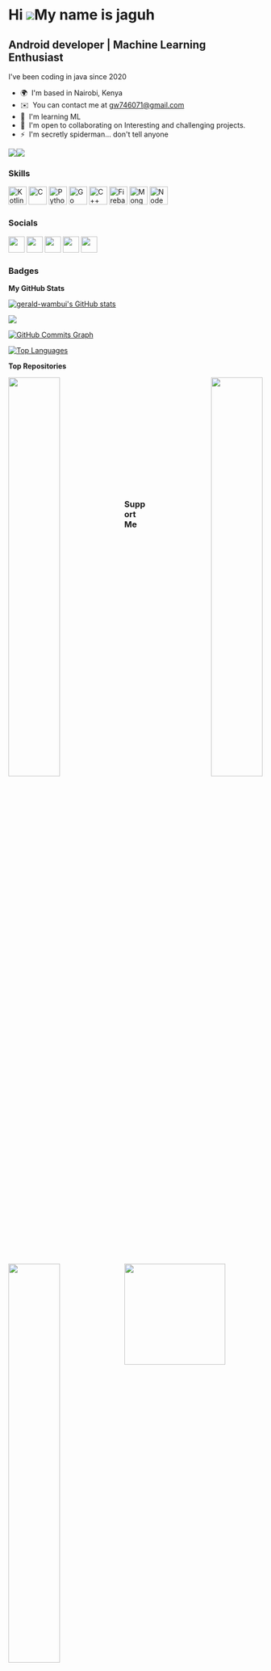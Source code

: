 Hi ![](https://user-images.githubusercontent.com/18350557/176309783-0785949b-9127-417c-8b55-ab5a4333674e.gif)My name is jaguh
=============================================================================================================================

Android developer | Machine Learning Enthusiast
-----------------------------------------------

I've been coding in java since 2020

* 🌍  I'm based in Nairobi, Kenya
* ✉️  You can contact me at [gw746071@gmail.com](mailto:gw746071@gmail.com)
* 🧠  I'm learning ML
* 🤝  I'm open to collaborating on Interesting and challenging projects.
* ⚡  I'm secretly spiderman... don't tell anyone

<a href="https://www.github.com/gerald-wambui" target="_blank" rel="noreferrer"><img
src="https://img.shields.io/github/followers/gerald-wambui?logo=github&style=for-the-badge&color=0891b2&labelColor=1c1917" /></a><a href="https://www.twitter.com/jaguh_1000" target="_blank" rel="noreferrer"><img
src="https://img.shields.io/twitter/follow/jaguh_1000?logo=twitter&style=for-the-badge&color=0891b2&labelColor=1c1917"
/></a>

### Skills


<p align="left">
<a href="https://kotlinlang.org/" target="_blank" rel="noreferrer"><img src="https://raw.githubusercontent.com/danielcranney/readme-generator/main/public/icons/skills/kotlin-colored.svg" width="36" height="36" alt="Kotlin" /></a>
<a href="https://docs.microsoft.com/en-us/cpp/?view=msvc-170" target="_blank" rel="noreferrer"><img src="https://raw.githubusercontent.com/danielcranney/readme-generator/main/public/icons/skills/c-colored.svg" width="36" height="36" alt="C" /></a>
<a href="https://www.python.org/" target="_blank" rel="noreferrer"><img src="https://raw.githubusercontent.com/danielcranney/readme-generator/main/public/icons/skills/python-colored.svg" width="36" height="36" alt="Python" /></a>
<a href="https://go.dev/doc/" target="_blank" rel="noreferrer"><img src="https://raw.githubusercontent.com/danielcranney/readme-generator/main/public/icons/skills/go-colored.svg" width="36" height="36" alt="Go" /></a>
<a href="https://docs.microsoft.com/en-us/cpp/?view=msvc-170" target="_blank" rel="noreferrer"><img src="https://raw.githubusercontent.com/danielcranney/readme-generator/main/public/icons/skills/cplusplus-colored.svg" width="36" height="36" alt="C++" /></a>
<a href="https://firebase.google.com/" target="_blank" rel="noreferrer"><img src="https://raw.githubusercontent.com/danielcranney/readme-generator/main/public/icons/skills/firebase-colored.svg" width="36" height="36" alt="Firebase" /></a>
<a href="https://www.mongodb.com/" target="_blank" rel="noreferrer"><img src="https://raw.githubusercontent.com/danielcranney/readme-generator/main/public/icons/skills/mongodb-colored.svg" width="36" height="36" alt="MongoDB" /></a>
<a href="https://nodejs.org/en/" target="_blank" rel="noreferrer"><img src="https://raw.githubusercontent.com/danielcranney/readme-generator/main/public/icons/skills/nodejs-colored.svg" width="36" height="36" alt="NodeJS" /></a>
</p>


### Socials

<p align="left"> <a href="https://www.github.com/gerald-wambui" target="_blank" rel="noreferrer"><img src="https://raw.githubusercontent.com/danielcranney/readme-generator/main/public/icons/socials/github.svg" width="32" height="32" /></a> <a href="https://www.linkedin.com/in/gerald-wambui-a451a423b/" target="_blank" rel="noreferrer"><img src="https://raw.githubusercontent.com/danielcranney/readme-generator/main/public/icons/socials/linkedin.svg" width="32" height="32" /></a> <a href="https://www.stackoverflow.com/users/20557983/hiro-hamanda" target="_blank" rel="noreferrer"><img src="https://raw.githubusercontent.com/danielcranney/readme-generator/main/public/icons/socials/stackoverflow.svg" width="32" height="32" /></a> <a href="https://www.twitter.com/jaguh_1000" target="_blank" rel="noreferrer"><img src="https://raw.githubusercontent.com/danielcranney/readme-generator/main/public/icons/socials/twitter.svg" width="32" height="32" /></a> <a href="https://www.youtube.com/c/channel/UCM0nMj_kz7qvBPeEa0r9ftQ" target="_blank" rel="noreferrer"><img src="https://raw.githubusercontent.com/danielcranney/readme-generator/main/public/icons/socials/youtube.svg" width="32" height="32" /></a></p>

### Badges

<b>My GitHub Stats</b>

<a href="http://www.github.com/gerald-wambui"><img src="https://github-readme-stats.vercel.app/api?username=gerald-wambui&show_icons=true&hide=&count_private=true&title_color=0891b2&text_color=ffffff&icon_color=0891b2&bg_color=1c1917&hide_border=true&show_icons=true" alt="gerald-wambui's GitHub stats" /></a>

<a href="http://www.github.com/gerald-wambui"><img src="https://github-readme-streak-stats.herokuapp.com/?user=gerald-wambui&stroke=ffffff&background=1c1917&ring=0891b2&fire=0891b2&currStreakNum=ffffff&currStreakLabel=0891b2&sideNums=ffffff&sideLabels=ffffff&dates=ffffff&hide_border=true" /></a>

<a href="http://www.github.com/gerald-wambui"><img src="https://github-readme-activity-graph.cyclic.app/graph?username=gerald-wambui&bg_color=1c1917&color=ffffff&line=0891b2&point=ffffff&area_color=1c1917&area=true&hide_border=true&custom_title=GitHub%20Commits%20Graph" alt="GitHub Commits Graph" /></a>

<a href="https://github.com/gerald-wambui" align="left"><img src="https://github-readme-stats.vercel.app/api/top-langs/?username=gerald-wambui&langs_count=10&title_color=0891b2&text_color=ffffff&icon_color=0891b2&bg_color=1c1917&hide_border=true&locale=en&custom_title=Top%20%Languages" alt="Top Languages" /></a>

<b>Top Repositories</b>

<div width="100%" align="center"><a href="https://github.com/gerald-wambui/TensorflowFashion_MNIST" align="left"><img align="left" width="45%" src="https://github-readme-stats.vercel.app/api/pin/?username=gerald-wambui&repo=TensorflowFashion_MNIST&title_color=0891b2&text_color=ffffff&icon_color=0891b2&bg_color=1c1917&hide_border=true&locale=en" /></a><a href="https://github.com/gerald-wambui/woos-app" align="right"><img align="right" width="45%" src="https://github-readme-stats.vercel.app/api/pin/?username=gerald-wambui&repo=woos-app&title_color=0891b2&text_color=ffffff&icon_color=0891b2&bg_color=1c1917&hide_border=true&locale=en" /></a></div><br /><br /><br /><br /><br /><br /><br />

<br /><br /><br /><br /><br />

<div width="100%" align="center"><a href="https://github.com/gerald-wambui/MicrosoftCatsandDogsDatasetTensorflow" align="left"><img align="left" width="45%" src="https://github-readme-stats.vercel.app/api/pin/?username=gerald-wambui&repo=MicrosoftCatsandDogsDatasetTensorflow&title_color=0891b2&text_color=ffffff&icon_color=0891b2&bg_color=1c1917&hide_border=true&locale=en" /></a></div>

### Support Me

<a href="https://www.buymeacoffee.com/geraldwaino"><img src="https://cdn.buymeacoffee.com/buttons/v2/default-yellow.png" width="200" /></a>
